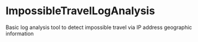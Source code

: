 # ImpossibleTravelLogAnalysis
Basic log analysis tool to detect impossible travel via IP address geographic information
